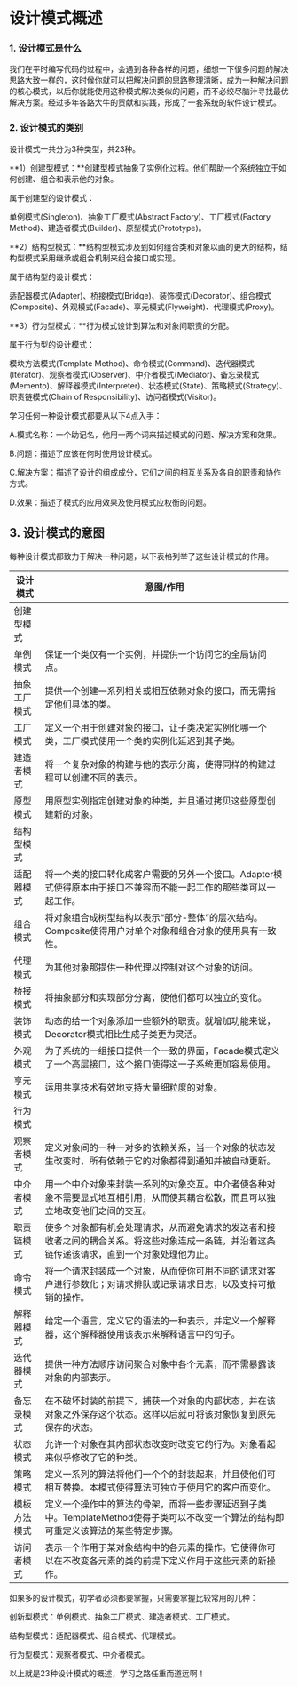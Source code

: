 # 设计模式概述

### 1. 设计模式是什么

我们在平时编写代码的过程中，会遇到各种各样的问题，细想一下很多问题的解决思路大致一样的，这时候你就可以把解决问题的思路整理清晰，成为一种解决问题的核心模式，以后你就能使用这种模式解决类似的问题，而不必绞尽脑汁寻找最优解决方案。经过多年各路大牛的贡献和实践，形成了一套系统的软件设计模式。

### 2. 设计模式的类别

设计模式一共分为3种类型，共23种。

**1）创建型模式：**创建型模式抽象了实例化过程。他们帮助一个系统独立于如何创建、组合和表示他的对象。

属于创建型的设计模式：

单例模式(Singleton)、抽象工厂模式(Abstract Factory)、工厂模式(Factory Method)、建造者模式(Builder)、原型模式(Prototype)。

**2）结构型模式：**结构型模式涉及到如何组合类和对象以画的更大的结构，结构型模式采用继承或组合机制来组合接口或实现。

属于结构型的设计模式：

适配器模式(Adapter)、桥接模式(Bridge)、装饰模式(Decorator)、组合模式(Composite)、外观模式(Facade)、享元模式(Flyweight)、代理模式(Proxy)。

**3）行为型模式：**行为模式设计到算法和对象间职责的分配。

属于行为型的设计模式：

模块方法模式(Template Method)、命令模式(Command)、迭代器模式(Iterator)、观察者模式(Observer)、中介者模式(Mediator)、备忘录模式(Memento)、解释器模式(Interpreter)、状态模式(State)、策略模式(Strategy)、职责链模式(Chain of Responsibility)、访问者模式(Visitor)。

学习任何一种设计模式都要从以下4点入手：

A.模式名称：一个助记名，他用一两个词来描述模式的问题、解决方案和效果。

B.问题：描述了应该在何时使用设计模式。

C.解决方案：描述了设计的组成成分，它们之间的相互关系及各自的职责和协作方式。

D.效果：描述了模式的应用效果及使用模式应权衡的问题。

## 3. 设计模式的意图

每种设计模式都致力于解决一种问题，以下表格列举了这些设计模式的作用。

| 设计模式   | 意图/作用                                    |
| ------ | ---------------------------------------- |
| 创建型模式  |                                          |
| 单例模式   | 保证一个类仅有一个实例，并提供一个访问它的全局访问点。              |
| 抽象工厂模式 | 提供一个创建一系列相关或相互依赖对象的接口，而无需指定他们具体的类。       |
| 工厂模式   | 定义一个用于创建对象的接口，让子类决定实例化哪一个类，工厂模式使用一个类的实例化延迟到其子类。 |
| 建造者模式  | 将一个复杂对象的构建与他的表示分离，使得同样的构建过程可以创建不同的表示。    |
| 原型模式   | 用原型实例指定创建对象的种类，并且通过拷贝这些原型创建新的对象。         |
| 结构型模式  |                                          |
| 适配器模式  | 将一个类的接口转化成客户需要的另外一个接口。Adapter模式使得原本由于接口不兼容而不能一起工作的那些类可以一起工作。 |
| 组合模式   | 将对象组合成树型结构以表示“部分-整体”的层次结构。Composite使得用户对单个对象和组合对象的使用具有一致性。 |
| 代理模式   | 为其他对象那提供一种代理以控制对这个对象的访问。                 |
| 桥接模式   | 将抽象部分和实现部分分离，使他们都可以独立的变化。                |
| 装饰模式   | 动态的给一个对象添加一些额外的职责。就增加功能来说，Decorator模式相比生成子类更为灵活。 |
| 外观模式   | 为子系统的一组接口提供一个一致的界面，Facade模式定义了一个高层接口，这个接口使得这一子系统更加容易使用。 |
| 享元模式   | 运用共享技术有效地支持大量细粒度的对象。                     |
| 行为模式   |                                          |
| 观察者模式  | 定义对象间的一种一对多的依赖关系，当一个对象的状态发生改变时，所有依赖于它的对象都得到通知并被自动更新。 |
| 中介者模式  | 用一个中介对象来封装一系列的对象交互。中介者使各种对象不需要显式地互相引用，从而使其耦合松散，而且可以独立地改变他们之间的交互。 |
| 职责链模式  | 使多个对象都有机会处理请求，从而避免请求的发送者和接收者之间的耦合关系。将这些对象连成一条链，并沿着这条链传递该请求，直到一个对象处理他为止。 |
| 命令模式   | 将一个请求封装成一个对象，从而使你可用不同的请求对客户进行参数化；对请求排队或记录请求日志，以及支持可撤销的操作。 |
| 解释器模式  | 给定一个语言，定义它的语法的一种表示，并定义一个解释器，这个解释器使用该表示来解释语言中的句子。 |
| 迭代器模式  | 提供一种方法顺序访问聚合对象中各个元素，而不需暴露该对象的内部表示。       |
| 备忘录模式  | 在不破坏封装的前提下，捕获一个对象的内部状态，并在该对象之外保存这个状态。这样以后就可将该对象恢复到原先保存的状态。 |
| 状态模式   | 允许一个对象在其内部状态改变时改变它的行为。对象看起来似乎修改了它的种类。    |
| 策略模式   | 定义一系列的算法将他们一个个的封装起来，并且使他们可相互替换。本模式使得算法可独立于使用它的客户而变化。 |
| 模板方法模式 | 定义一个操作中的算法的骨架，而将一些步骤延迟到子类中。TemplateMethod使得子类可以不改变一个算法的结构即可重定义该算法的某些特定步骤。 |
| 访问者模式  | 表示一个作用于某对象结构中的各元素的操作。它使得你可以在不改变各元素的类的前提下定义作用于这些元素的新操作。 |

如果多的设计模式，初学者必须都要掌握，只需要掌握比较常用的几种：

创新型模式：单例模式、抽象工厂模式、建造者模式、工厂模式。

结构型模式：适配器模式、组合模式、代理模式。

行为型模式：观察者模式、中介者模式。



以上就是23种设计模式的概述，学习之路任重而道远啊！







